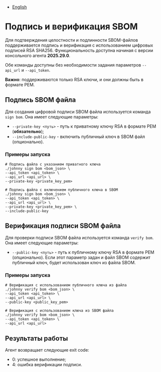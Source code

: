 - [English](../../agent/sign-verify-bom.en/)

# Подпись и верификация SBOM

Для подтверждения целостности и подлинности SBOM-файлов поддерживается подпись и верификация с использованием цифровых подписей RSA SHA256. Функциональность доступна начиная с версии консольного агента **2025.29.0**.

Обе команды доступны без необходимости задания параметров `--api_url` и `--api_token`.

**Важно**: поддерживаются только RSA ключи, и они должны быть в формате PEM.

## Подпись SBOM файла

Для создания цифровой подписи SBOM файла используется команда `sign bom`. Она имеет следующие параметры:

- `--private-key <путь>` - путь к приватному ключу RSA в формате PEM (**обязательно**);
- `--include-public-key` - включить публичный ключ в SBOM файл (опционально).

### Примеры запуска

```
# Подпись файла с указанием приватного ключа
./johnny sign bom <bom_json> \
--api_token <api_token> \
--api_url <api_url> \
--private-key <private_key_pem>

# Подпись файла с включением публичного ключа в SBOM
./johnny sign bom <bom_json> \
--api_token <api_token> \
--api_url <api_url> \
--private-key <private_key_pem> \
--include-public-key
```

## Верификация подписи SBOM файла

Для проверки подписи SBOM файла используется команда `verify bom`. Она имеет следующие параметры:

- `--public-key <путь>` - путь к публичному ключу RSA в формате PEM (опционально). Если этот параметр задан и файл SBOM содержит публичный ключ, будет использован ключ из файла SBOM.

### Примеры запуска

```
# Верификация с использованием публичного ключа из файла
./johnny verify bom <bom_json> \
--api_token <api_token> \
--api_url <api_url> \
--public-key <public_key_pem>

# Верификация с использованием ключа из SBOM файла
./johnny verify bom <bom_json> \
--api_token <api_token> \
--api_url <api_url>
```

## Результаты работы

Агент возвращает следующие exit code:

- 0: успешное выполнение;
- 4: ошибка верификации подписи.
